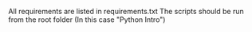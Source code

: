 All requirements are listed in requirements.txt
The scripts should be run from the root folder (In this case "Python Intro")

